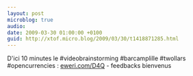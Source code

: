 ```yaml
---
layout: post
microblog: true
audio: 
date: 2009-03-30 01:00:00 +0100
guid: http://xtof.micro.blog/2009/03/30/t1418871285.html
---
```

D'ici 10 minutes le #videobrainstorming #barcamplille #twollars #opencurrencies : [eweri.com/D4Q](http://eweri.com/D4Q) - feedbacks bienvenus
